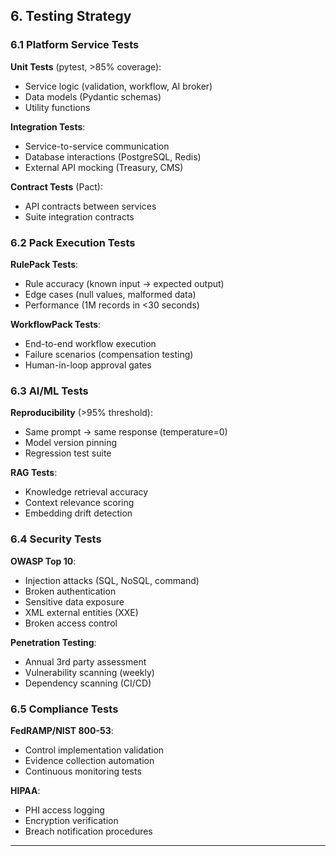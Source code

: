 ## 6. Testing Strategy

### 6.1 Platform Service Tests

**Unit Tests** (pytest, >85% coverage):

- Service logic (validation, workflow, AI broker)
- Data models (Pydantic schemas)
- Utility functions

**Integration Tests**:

- Service-to-service communication
- Database interactions (PostgreSQL, Redis)
- External API mocking (Treasury, CMS)

**Contract Tests** (Pact):

- API contracts between services
- Suite integration contracts

### 6.2 Pack Execution Tests

**RulePack Tests**:

- Rule accuracy (known input → expected output)
- Edge cases (null values, malformed data)
- Performance (1M records in <30 seconds)

**WorkflowPack Tests**:

- End-to-end workflow execution
- Failure scenarios (compensation testing)
- Human-in-loop approval gates

### 6.3 AI/ML Tests

**Reproducibility** (>95% threshold):

- Same prompt → same response (temperature=0)
- Model version pinning
- Regression test suite

**RAG Tests**:

- Knowledge retrieval accuracy
- Context relevance scoring
- Embedding drift detection

### 6.4 Security Tests

**OWASP Top 10**:

- Injection attacks (SQL, NoSQL, command)
- Broken authentication
- Sensitive data exposure
- XML external entities (XXE)
- Broken access control

**Penetration Testing**:

- Annual 3rd party assessment
- Vulnerability scanning (weekly)
- Dependency scanning (CI/CD)

### 6.5 Compliance Tests

**FedRAMP/NIST 800-53**:

- Control implementation validation
- Evidence collection automation
- Continuous monitoring tests

**HIPAA**:

- PHI access logging
- Encryption verification
- Breach notification procedures

---
